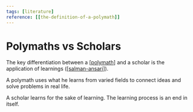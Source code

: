 ```yaml
---
tags: [literature]
reference: [[the-definition-of-a-polymath]]
---
```


# Polymaths vs Scholars

The key differentiation between a [[polymath]] and a scholar is the application of learnings ([[salman-ansari]]).

A polymath uses what he learns from varied fields to connect ideas and solve problems in real life. 

A scholar learns for the sake of learning. The learning process is an end in itself. 

[//begin]: # "Autogenerated link references for markdown compatibility"
[polymath]: ../3-literature/polymath "Polymath"
[salman-ansari]: ../6-people/salman-ansari "Salman Ansari"
[//end]: # "Autogenerated link references"